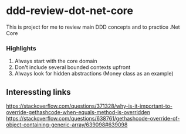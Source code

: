 # ddd-review-dot-net-core
This is project for me to review main DDD concepts and to practice .Net Core

### Highlights

1. Always start with the core domain
2. Don't include several bounded contexts upfront
3. Always look for hidden abstractions (Money class as an example)


## Interessting links
https://stackoverflow.com/questions/371328/why-is-it-important-to-override-gethashcode-when-equals-method-is-overridden
https://stackoverflow.com/questions/638761/gethashcode-override-of-object-containing-generic-array/639098#639098
